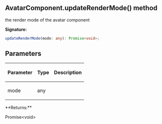 
## AvatarComponent.updateRenderMode() method

 the render mode of the avatar component

**Signature:**

```typescript
updateRenderMode(mode: any): Promise<void>;
```

## Parameters

<table><thead><tr><th>

Parameter


</th><th>

Type


</th><th>

Description


</th></tr></thead>
<tbody><tr><td>

mode


</td><td>

any


</td><td>


</td></tr>
</tbody></table>
**Returns:**

Promise&lt;void&gt;

